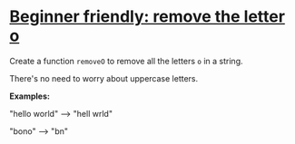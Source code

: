 # [Beginner friendly: remove the letter o](https://www.codewars.com/kata/beginner-friendly-remove-the-letter-o "https://www.codewars.com/kata/58d3dd53b0fe8c9ac10000b3")

Create a function `removeO` to remove all the letters `o` in a string.

There's no need to worry about uppercase letters.

**Examples:**

"hello world" --> "hell wrld"

"bono" --> "bn"